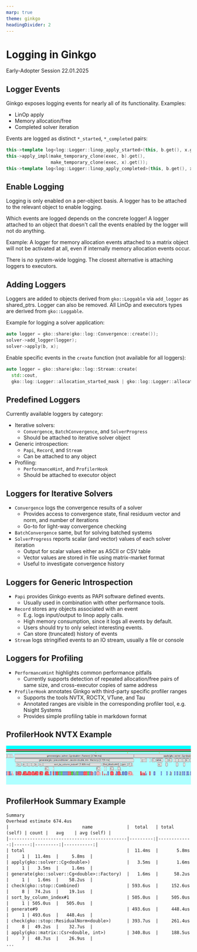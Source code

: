 ```yaml
---
marp: true
theme: ginkgo
headingDivider: 2
---
```


# Logging in Ginkgo

<!-- _class: lead -->

Early-Adopter Session 22.01.2025

## Logger Events

Ginkgo exposes logging events for nearly all of its functionality. Examples:

- LinOp apply
- Memory allocation/free
- Completed solver iteration

Events are logged as distinct `*_started`, `*_completed` pairs:
```c++
this->template log<log::Logger::linop_apply_started>(this, b.get(), x.get());
this->apply_impl(make_temporary_clone(exec, b).get(),
                 make_temporary_clone(exec, x).get());
this->template log<log::Logger::linop_apply_completed>(this, b.get(), x.get());
```

## Enable Logging

Logging is only enabled on a per-object basis. A logger has to be attached to the relevant object to enable logging.

Which events are logged depends on the concrete logger! 
A logger attached to an object that doesn't call the events enabled by the logger will not do anything.

Example: A logger for memory allocation events attached to a matrix object will not be activated at all, even if internally memory allocation events occur.

There is *no* system-wide logging. The closest alternative is attaching loggers to executors.


## Adding Loggers

Loggers are added to objects derived from `gko::Loggable` via `add_logger` as shared_ptrs. Logger can also be removed. All LinOp and executors types are derived from `gko::Loggable`.

Example for logging a solver application:
```c++
auto logger = gko::share(gko::log::Convergence::create());
solver->add_logger(logger);
solver->apply(b, x);
```

Enable specific events in the `create` function (not available for all loggers):

```c++
auto logger = gko::share(gko::log::Stream::create(
  std::cout, 
  gko::log::Logger::allocation_started_mask | gko::log::Logger::allocation_completed_mask));
```


## Predefined Loggers

Currently available loggers by category:

- Iterative solvers:
  - `Convergence`, `BatchConvergence`, and `SolverProgress`
  - Should be attached to iterative solver object
- Generic introspection:
  - `Papi`, `Record`, and `Stream`
  - Can be attached to any object
- Profiling:
  - `PerformanceHint`, and `ProfilerHook`
  - Should be attached to executor object

## Loggers for Iterative Solvers

- `Convergence` logs the convergence results of a solver
  - Provides access to convergence state, final residuum vector and norm, and number of iterations
  - Go-to for light-way convergence checking
- `BatchConvergence` same, but for solving batched systems
- `SolverProgress` reports scalar (and vector) values of each solver iteration 
  - Output for scalar values either as ASCII or CSV table
  - Vector values are stored in file using matrix-market format
  - Useful to investigate convergence history

## Loggers for Generic Introspection

- `Papi` provides Ginkgo events as PAPI software defined events.
  - Usually used in combination with other performance tools.
- `Record` stores any objects associated with an event
  - E.g. logs input/output to linop apply calls.
  - High memory consumption, since it logs all events by default.
  - Users should try to only select interesting events.
  - Can store (truncated) history of events
- `Stream` logs stringified events to an IO stream, usually a file or console

## Loggers for Profiling

- `PerformanceHint` highlights common performance pitfalls
  - Currently supports detection of repeated allocation/free pairs of same size, and cross-executor copies of same address
- `ProfilerHook` annotates Ginkgo with third-party specific profiler ranges
  - Supports the tools NVTX, ROCTX, VTune, and Tau
  - Annotated ranges are visible in the corresponding profiler tool, e.g. Nsight Systems
  - Provides simple profiling table in markdown format


## ProfilerHook NVTX Example

![width:1150px](img/profile-hook.png)


## ProfilerHook Summary Example

```
Summary
Overhead estimate 674.4us 
|                            name             |  total   | total (self) | count |   avg    | avg (self) |
|---------------------------------------------|---------:|-------------:|------:|---------:|-----------:|
| total                                       |  11.4ms  |       5.8ms  |     1 |  11.4ms  |     5.8ms  |
| apply(gko::solver::Cg<double>)              |   3.5ms  |       1.6ms  |     1 |   3.5ms  |     1.6ms  |
| generate(gko::solver::Cg<double>::Factory)  |   1.6ms  |      58.2us  |     1 |   1.6ms  |    58.2us  |
| check(gko::stop::Combined)                  | 593.6us  |     152.6us  |     8 |  74.2us  |    19.1us  |
| sort_by_column_index#1                      | 505.0us  |     505.0us  |     1 | 505.0us  |   505.0us  |
| generate#9                                  | 493.6us  |     448.4us  |     1 | 493.6us  |   448.4us  |
| check(gko::stop::ResidualNorm<double>)      | 393.7us  |     261.4us  |     8 |  49.2us  |    32.7us  |
| apply(gko::matrix::Csr<double, int>)        | 340.8us  |     188.5us  |     7 |  48.7us  |    26.9us  |
...
```
